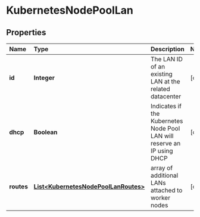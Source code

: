 # KubernetesNodePoolLan

## Properties

| Name | Type | Description | Notes |
| :--- | :--- | :--- | :--- |
| **id** | **Integer** | The LAN ID of an existing LAN at the related datacenter | \[optional\] |
| **dhcp** | **Boolean** | Indicates if the Kubernetes Node Pool LAN will reserve an IP using DHCP | \[optional\] |
| **routes** | [**List&lt;KubernetesNodePoolLanRoutes&gt;**](kubernetesnodepoollanroutes.md) | array of additional LANs attached to worker nodes | \[optional\] |

